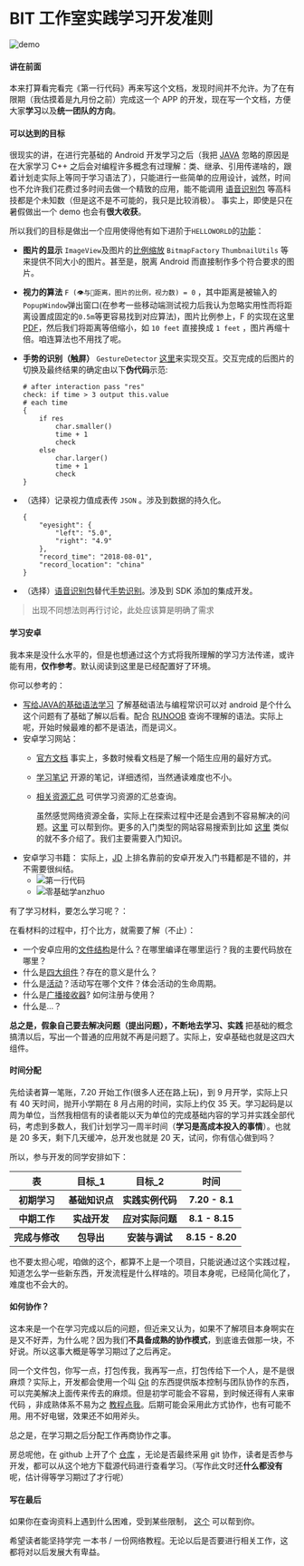 # BIT 工作室实践学习开发准则

![demo](http://s6.51cto.com/wyfs02/M00/5C/96/wKiom1Ud68XRO27VAAGBrhfA-0g392.jpg)

#### 讲在前面

本来打算看完看完《第一行代码》再来写这个文档，发现时间并不允许。为了在有限期（我估摸着是九月份之前）完成这一个 APP 的开发，现在写一个文档，方便大家**学习**以及**统一团队的方向**。

#### 可以达到的目标

很现实的讲，在进行完基础的 Android 开发学习之后（我把 [JAVA](http://www.runoob.com/java/java-tutorial.html) 忽略的原因是在大家学习 C++ 之后会对编程许多概念有过理解：类、继承、引用传递啥的，跟着计划走实际上等同于学习语法了），只能进行一些简单的应用设计，诚然，时间也不允许我们花费过多时间去做一个精致的应用，能不能调用 [语音识别包](https://blog.csdn.net/q4878802/article/details/46960881) 等高科技都是个未知数（但是这不是不可能的，我只是比较消极）。
事实上，即使是只在暑假做出一个 demo 也会有**很大收获**。

所以我们的目标是做出一个应用使得他有如下进阶于`HELLOWORLD`的[功能](https://blog.csdn.net/u012175089/article/details/50804696)：

-   **图片的显示** `ImageView`及图片的[比例缩放](https://blog.csdn.net/lincyang/article/details/6651582) `BitmapFactory` `ThumbnailUtils` 等来提供不同大小的图片。甚至是，脱离 Android 而直接制作多个符合要求的图片。
-   **视力的算法** `F (👁与📱距离，图片的比例，视力数) = 0`
    ，其中距离是被输入的`PopupWindow`弹出窗口(在参考一些移动端测试视力后我认为忽略实用性而将距离设置成固定的`0.5m`等更容易找到对应算法)，图片比例参上，F 的实现在这里 [PDF](https://www.allaboutvision.com/eye-test/snellen-chart.pdf)，然后我们将距离等倍缩小，如 `10 feet` 直接换成 `1 feet` ，图片再缩十倍。咱连算法也不用找了呢。
-   **手势的识别（触屏）** `GestureDetector` [这里](https://www.jianshu.com/p/7b47be38f64a)来实现交互。交互完成的后图片的切换及最终结果的确定由以下**伪代码**示范:

    ```
    # after interaction pass "res"
    check: if time > 3 output this.value
    # each time
    {
        if res
            char.smaller() 
            time + 1
            check
        else 
            char.larger()
            time + 1
            check
    }
    ```
-   （选择）记录视力值成表传 `JSON` 。涉及到数据的持久化。

    ```
    {
        "eyesight": {
            "left": "5.0",
            "right": "4.9"
        },
        "record_time": "2018-08-01",
        "record_location": "china"
    }
    ```
-   （选择）[语音识别包](https://blog.csdn.net/q4878802/article/details/46960881)替代[手势识别](https://www.jianshu.com/p/7b47be38f64a)。涉及到 SDK 添加的集成开发。

> 出现不同想法则再行讨论，此处应该算是明确了需求

#### 学习安卓

我本来是没什么水平的，但是也想通过这个方式将我所理解的学习方法传递，或许能有用，**仅作参考**。默认阅读到这里是已经配置好了环境。

你可以参考的：

-   [写给JAVA的基础语法学习](https://blog.csdn.net/fwt336/article/details/71080166) 了解基础语法与编程常识可以对 android 是个什么这个问题有了基础了解以后看。配合 [RUNOOB](http://www.runoob.com/java/java-tutorial.html) 查询不理解的语法。实际上呢，开始时候最难的都不是语法，而是词义。
-   安卓学习网站：
    -   [官方文档](https://developer.android.com/reference/org/w3c/dom/Document) 事实上，多数时候看文档是了解一个陌生应用的最好方式。
    -   [学习笔记](https://github.com/francistao/LearningNotes) 开源的笔记，详细透彻，当然通读难度也不小。
    -   [相关资源汇总](https://github.com/zhujun2730/Android-Learning-Resources) 可供学习资源的汇总查询。

        虽然感觉网络资源全备，实际上在探索过程中还是会遇到不容易解决的问题。[这里](https://github.com/ryanhanwu/How-To-Ask-Questions-The-Smart-Way/blob/master/README-zh_CN.md) 可以帮到你。更多的入门类型的网站容易搜索到比如 [这里](http://www.runoob.com/android/android-tutorial.html) 类似的就不多介绍了。我们主要需要入门知识。
-   安卓学习书籍：
      实际上，[JD](http://search.jd.com/Search?keyword=%E5%AE%89%E5%8D%93%E5%BC%80%E5%8F%91%E5%85%A5%E9%97%A8&enc=utf-8&wq=%E5%AE%89%E5%8D%93%E5%BC%80%E5%8F%91%E5%85%A5%E9%97%A8&pvid=4ba60835de7b4818b11bfaaa4a4e3f35) 上排名靠前的安卓开发入门书籍都是不错的，并不需要很纠结。
    -   ![第一行代码](http://img10.360buyimg.com/n1/jfs/t18562/21/543844151/376643/6109a515/5a93c370Nc8a2d23d.jpg)
    -   ![零基础学anzhuo](http://img13.360buyimg.com/n1/jfs/t10435/225/1641773236/355324/577e8191/59e47133N0089abeb.jpg)

有了学习材料，要怎么学习呢？：

在看材料的过程中，打个比方，就需要了解（不止）：

-   一个安卓应用的[文件结构](https://www.cnblogs.com/hwb04160011/p/7994624.html)是什么？在哪里编译在哪里运行？我的主要代码放在哪里？
-   什么是[四大组件](https://blog.csdn.net/shenggaofei/article/details/52450668)？存在的意义是什么？
-   什么是[活动](http://www.runoob.com/android/android-acitivities.html)？活动写在哪个文件？体会活动的生命周期。
-   什么是[广播接收器](http://www.runoob.com/android/android-broadcast-receivers.html)? 如何注册与使用？
-   什么是...？

**总之是，假象自己要去解决问题（提出问题），不断地去学习、实践** 把基础的概念搞清以后，写出一个普通的应用就不再是问题了。实际上，安卓基础也就是这四大组件。

#### 时间分配

先给读者算一笔账，7.20 开始工作(很多人还在路上玩)，到 9 月开学，实际上只有 40 天时间，抛开小学期在 8 月占用的时间，实际上约仅 35 天。学习起码是以周为单位，当然我相信有的读者能以天为单位的完成基础内容的学习并实践全部代码，考虑到多数人，我们计划学习一周半时间（**学习是高成本投入的事情**）。也就是 20 多天，剩下几天缓冲，总开发也就是 20 天，试问，你有信心做到吗？

所以，参与开发的同学安排如下：

<table>
        <tr>
            <th>表</th>
            <th>目标_1</th>
            <th>目标_2</th>
            <th>时间</th>
        </tr>
        <tr>
            <th>初期学习</th>
            <th>基础知识点</th>
            <th>实践实例代码</th>
            <th>7.20 - 8.1</th>
        </tr>
        <tr>
            <th>中期工作</th>
            <th>实战开发</th>
            <th>应对实际问题</th>
            <th>8.1 - 8.15</th>
        </tr>
        <tr>
            <th>完成与修改</th>
            <th>包导出</th>
            <th>安装与调试</th>
            <th>8.15 - 8.20</th>
        </tr>
    </table>

也不要太担心呢，咱做的这个，都算不上是一个项目，只能说通过这个实践过程，知道怎么学一些新东西，开发流程是什么样啥的。项目本身呢，已经简化简化了，难度也不会大的。

#### 如何协作？

这本来是一个在学习完成以后的问题，但近来又认为，如果不了解项目本身啊实在是又不好弄，为什么呢？因为我们**不具备成熟的协作模式**，到底谁去做那一块，不好说。所以这事大概是等学习期过了之后再定。

同一个文件包，你写一点，打包传我，我再写一点，打包传给下一个人，是不是很麻烦？实际上，开发都会使用一个叫 [Git](https://git-scm.com/) 的东西提供版本控制与团队协作的东西，可以完美解决上面传来传去的麻烦。但是初学可能会不容易，到时候还得有人来审代码 ，非成熟体系不易为之 [教程点我](https://www.liaoxuefeng.com/wiki/0013739516305929606dd18361248578c67b8067c8c017b000)。后期可能会采用此方式协作，也有可能不用。用不好电锯，效果还不如用斧头。

总之是，在学习期之后分配工作再商协作之事。

房总呢他，在 github 上开了个 [仓库](https://github.com/Supremesir/Our-Application) ，无论是否最终采用 git 协作，读者是否参与开发，都可以从这个地方下载源代码进行查看学习。（写作此文时还**什么都没有**呢，估计得等学习期过了才行呢）

#### 写在最后

如果你在查询资料上遇到什么困难，受到某些限制， [这个](https://teddysun.com/342.html) 可以帮到你。

希望读者能坚持学完 一本书 / 一份网络教程。无论以后是否要进行相关工作，这都将对以后发展大有卑益。
